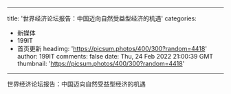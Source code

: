 
---
title: '世界经济论坛报告：中国迈向自然受益型经济的机遇'
categories: 
 - 新媒体
 - 199IT
 - 首页更新
headimg: 'https://picsum.photos/400/300?random=4418'
author: 199IT
comments: false
date: Thu, 24 Feb 2022 21:00:39 GMT
thumbnail: 'https://picsum.photos/400/300?random=4418'
---

<div>   
世界经济论坛报告：中国迈向自然受益型经济的机遇  
</div>
            